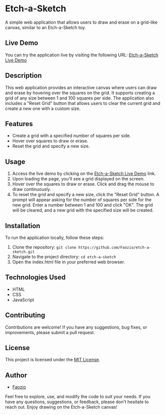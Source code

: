 # Etch-a-Sketch

A simple web application that allows users to draw and erase on a grid-like canvas, similar to an Etch-a-Sketch toy.

## Live Demo

You can try the application live by visiting the following URL: [Etch-a-Sketch Live Demo](https://faozio.github.io/etch-a-sketch/)

## Description

This web application provides an interactive canvas where users can draw and erase by hovering over the squares on the grid. It supports creating a grid of any size between 1 and 100 squares per side. The application also includes a "Reset Grid" button that allows users to clear the current grid and create a new one with a custom size.

## Features

- Create a grid with a specified number of squares per side.
- Hover over squares to draw or erase.
- Reset the grid and specify a new size.

## Usage

1. Access the live demo by clicking on the [Etch-a-Sketch Live Demo](https://faozio.github.io/etch-a-sketch/) link.
2. Upon loading the page, you'll see a grid displayed on the screen.
3. Hover over the squares to draw or erase. Click and drag the mouse to draw continuously.
4. To reset the grid and specify a new size, click the "Reset Grid" button. A prompt will appear asking for the number of squares per side for the new grid. Enter a number between 1 and 100 and click "OK". The grid will be cleared, and a new grid with the specified size will be created.

## Installation

To run the application locally, follow these steps:

1. Clone the repository: `git clone https://github.com/Faozio/etch-a-sketch.git`
2. Navigate to the project directory: `cd etch-a-sketch`
3. Open the index.html file in your preferred web browser.

## Technologies Used

- HTML
- CSS
- JavaScript

## Contributing

Contributions are welcome! If you have any suggestions, bug fixes, or improvements, please submit a pull request.

## License

This project is licensed under the [MIT License](LICENSE).

## Author

- [Faozio](https://github.com/Faozio)

Feel free to explore, use, and modify the code to suit your needs. If you have any questions, suggestions, or feedback, please don't hesitate to reach out. Enjoy drawing on the Etch-a-Sketch canvas!